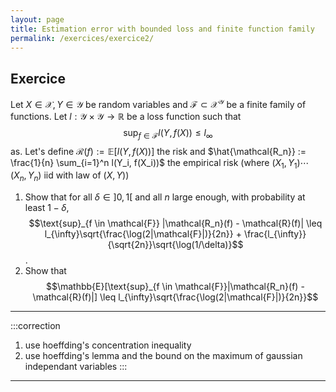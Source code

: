 ```yaml
---
layout: page
title: Estimation error with bounded loss and finite function family
permalink: /exercices/exercice2/
---
```


## Exercice

Let $X\in \mathcal{X}, Y \in \mathcal{Y}$ be random variables and $\mathcal{F} \subset \mathcal{X}^{\mathcal{Y}}$ be a finite family of functions. Let $l : \mathcal{Y} \times \mathcal{Y} \to \mathbb{R}$ be a loss function such that $$\text{sup}_{f \in \mathcal{F}} l(Y,f(X)) \leq l_\infty $$ as.
Let's define $\mathcal{R}(f) := \mathbb{E}[l(Y,f(X))]$ the risk and $\hat{\mathcal{R_n}} := \frac{1}{n} \sum_{i=1}^n l(Y_i, f(X_i))$ the empirical risk (where $(X_1, Y_1) \cdots (X_n,Y_n)$ iid with law of $(X,Y)$)

1. Show that for all $\delta \in ]0,1[$ and all $n$ large enough, with probability at least $1-\delta$, 
$$\text{sup}_{f \in \mathcal{F}} |\mathcal{R_n}(f) - \mathcal{R}(f)| \leq l_{\infty}\sqrt{\frac{\log(2|\mathcal{F}|)}{2n}} + \frac{l_{\infty}}{\sqrt{2n}}\sqrt{\log(1/\delta)}$$.
2. Show that 
$$\mathbb{E}[\text{sup}_{f \in \mathcal{F}}|\mathcal{R_n}(f) - \mathcal{R}(f)|] \leq l_{\infty}\sqrt{\frac{\log(2|\mathcal{F}|)}{2n}}$$

---

:::correction 
1. use hoeffding's concentration inequality
2. use hoeffding's lemma and the bound on the maximum of gaussian independant variables
:::

---

